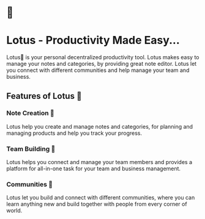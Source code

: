 
# 🪷
# Lotus - Productivity Made Easy...

Lotus🪷 is your personal decentralized productivity tool.
Lotus makes easy to manage your notes and categories, by providing great note editor. Lotus let you connect with different communities and help manage your team and business.

## Features of Lotus 🪷

### Note Creation 📝
Lotus help you create and manage notes and categories, for planning and managing products and help you track your progress.

### Team Building 💪
Lotus helps you connect and manage your team members and provides a platform for all-in-one task for your team and business management.

### Communities 🏫
Lotus let you build and connect with different communities, where you can learn anything new and build together with people from every corner of world.
